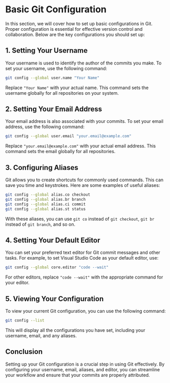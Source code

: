 # Basic Git Configuration

In this section, we will cover how to set up basic configurations in Git. Proper configuration is essential for effective version control and collaboration. Below are the key configurations you should set up:

## 1. Setting Your Username

Your username is used to identify the author of the commits you make. To set your username, use the following command:

```bash
git config --global user.name "Your Name"
```

Replace `"Your Name"` with your actual name. This command sets the username globally for all repositories on your system.

## 2. Setting Your Email Address

Your email address is also associated with your commits. To set your email address, use the following command:

```bash
git config --global user.email "your.email@example.com"
```

Replace `"your.email@example.com"` with your actual email address. This command sets the email globally for all repositories.

## 3. Configuring Aliases

Git allows you to create shortcuts for commonly used commands. This can save you time and keystrokes. Here are some examples of useful aliases:

```bash
git config --global alias.co checkout
git config --global alias.br branch
git config --global alias.ci commit
git config --global alias.st status
```

With these aliases, you can use `git co` instead of `git checkout`, `git br` instead of `git branch`, and so on.

## 4. Setting Your Default Editor

You can set your preferred text editor for Git commit messages and other tasks. For example, to set Visual Studio Code as your default editor, use:

```bash
git config --global core.editor "code --wait"
```

For other editors, replace `"code --wait"` with the appropriate command for your editor.

## 5. Viewing Your Configuration

To view your current Git configuration, you can use the following command:

```bash
git config --list
```

This will display all the configurations you have set, including your username, email, and any aliases.

## Conclusion

Setting up your Git configuration is a crucial step in using Git effectively. By configuring your username, email, aliases, and editor, you can streamline your workflow and ensure that your commits are properly attributed.